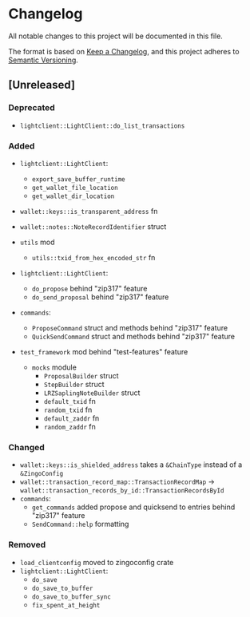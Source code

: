 # Changelog

All notable changes to this project will be documented in this file.

The format is based on [Keep a Changelog](https://keepachangelog.com/en/1.0.0/),
and this project adheres to [Semantic Versioning](https://semver.org/spec/v2.0.0.html).

## [Unreleased]

### Deprecated

- `lightclient::LightClient::do_list_transactions`

### Added

- `lightclient::LightClient`:
  - `export_save_buffer_runtime`
  - `get_wallet_file_location`
  - `get_wallet_dir_location`
- `wallet::keys::is_transparent_address` fn
- `wallet::notes::NoteRecordIdentifier` struct
- `utils` mod
  - `utils::txid_from_hex_encoded_str` fn
- `lightclient::LightClient`:
  - `do_propose` behind "zip317" feature
  - `do_send_proposal` behind "zip317" feature
- `commands`:
  - `ProposeCommand` struct and methods behind "zip317" feature
  - `QuickSendCommand` struct and methods behind "zip317" feature

- `test_framework` mod behind "test-features" feature
  - `mocks` module
    - `ProposalBuilder` struct
    - `StepBuilder` struct
    - `LRZSaplingNoteBuilder` struct
    - `default_txid` fn
    - `random_txid` fn
    - `default_zaddr` fn
    - `random_zaddr` fn

### Changed

- `wallet::keys::is_shielded_address` takes a `&ChainType` instead of a `&ZingoConfig`
- `wallet::transaction_record_map::TransactionRecordMap` -> `wallet::transaction_records_by_id::TransactionRecordsById`
- `commands`:
  - `get_commands` added propose and quicksend to entries behind "zip317" feature
  - `SendCommand::help` formatting

### Removed

- `load_clientconfig` moved to zingoconfig crate
- `lightclient::LightClient`:
  - `do_save`
  - `do_save_to_buffer`
  - `do_save_to_buffer_sync`
  - `fix_spent_at_height`
